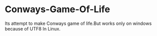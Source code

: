 # Conways-Game-Of-Life
Its attempt to make Conways game of life.But works only on windows because of UTF8 In Linux.

